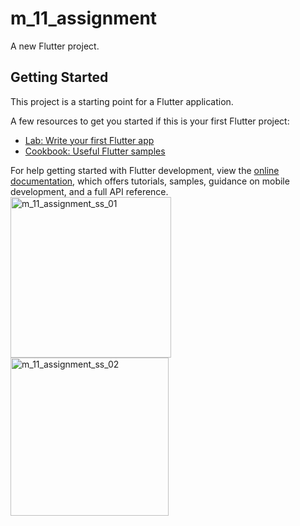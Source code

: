 # m_11_assignment

A new Flutter project.

## Getting Started

This project is a starting point for a Flutter application.

A few resources to get you started if this is your first Flutter project:

- [Lab: Write your first Flutter app](https://docs.flutter.dev/get-started/codelab)
- [Cookbook: Useful Flutter samples](https://docs.flutter.dev/cookbook)

For help getting started with Flutter development, view the
[online documentation](https://docs.flutter.dev/), which offers tutorials,
samples, guidance on mobile development, and a full API reference.
<img width="257" alt="m_11_assignment_ss_01" src="https://github.com/sazzad-2596/Flutter_Learn/assets/93114191/b992edbf-52d7-45cf-936b-8c338cdec150">
<img width="253" alt="m_11_assignment_ss_02" src="https://github.com/sazzad-2596/Flutter_Learn/assets/93114191/fb6cb34b-aa99-4bc8-9d6b-5e236769f0fa">
